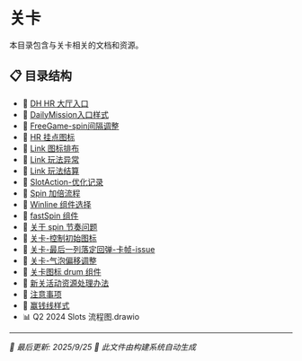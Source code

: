 # 关卡

本目录包含与关卡相关的文档和资源。

## 📋 目录结构

- 📄 [DH HR 大厅入口](DH%20HR%20%E5%A4%A7%E5%8E%85%E5%85%A5%E5%8F%A3)
- 📄 [DailyMission入口样式](DailyMission%E5%85%A5%E5%8F%A3%E6%A0%B7%E5%BC%8F)
- 📄 [FreeGame-spin间隔调整](FreeGame-spin%E9%97%B4%E9%9A%94%E8%B0%83%E6%95%B4)
- 📄 [HR 挂点图标](HR%20%E6%8C%82%E7%82%B9%E5%9B%BE%E6%A0%87)
- 📄 [Link 图标排布](Link%20%E5%9B%BE%E6%A0%87%E6%8E%92%E5%B8%83)
- 📄 [Link 玩法异常](Link%20%E7%8E%A9%E6%B3%95%E5%BC%82%E5%B8%B8)
- 📄 [Link 玩法结算](Link%20%E7%8E%A9%E6%B3%95%E7%BB%93%E7%AE%97)
- 📄 [SlotAction-优化记录](SlotAction-%E4%BC%98%E5%8C%96%E8%AE%B0%E5%BD%95)
- 📄 [Spin 加倍流程](Spin%20%E5%8A%A0%E5%80%8D%E6%B5%81%E7%A8%8B)
- 📄 [Winline 组件选择](Winline%20%E7%BB%84%E4%BB%B6%E9%80%89%E6%8B%A9)
- 📄 [fastSpin 组件](fastSpin%20%E7%BB%84%E4%BB%B6)
- 📄 [关于 spin 节奏问题](%E5%85%B3%E4%BA%8E%20spin%20%E8%8A%82%E5%A5%8F%E9%97%AE%E9%A2%98)
- 📄 [关卡-控制初始图标](%E5%85%B3%E5%8D%A1-%E6%8E%A7%E5%88%B6%E5%88%9D%E5%A7%8B%E5%9B%BE%E6%A0%87)
- 📄 [关卡-最后一列落定回弹-卡帧-issue](%E5%85%B3%E5%8D%A1-%E6%9C%80%E5%90%8E%E4%B8%80%E5%88%97%E8%90%BD%E5%AE%9A%E5%9B%9E%E5%BC%B9-%E5%8D%A1%E5%B8%A7-issue)
- 📄 [关卡-气泡偏移调整](%E5%85%B3%E5%8D%A1-%E6%B0%94%E6%B3%A1%E5%81%8F%E7%A7%BB%E8%B0%83%E6%95%B4)
- 📄 [关卡图标 drum 组件](%E5%85%B3%E5%8D%A1%E5%9B%BE%E6%A0%87%20drum%20%E7%BB%84%E4%BB%B6)
- 📄 [新关活动资源处理办法](%E6%96%B0%E5%85%B3%E6%B4%BB%E5%8A%A8%E8%B5%84%E6%BA%90%E5%A4%84%E7%90%86%E5%8A%9E%E6%B3%95)
- 📄 [注意事项](%E6%B3%A8%E6%84%8F%E4%BA%8B%E9%A1%B9)
- 📄 [赢钱线样式](%E8%B5%A2%E9%92%B1%E7%BA%BF%E6%A0%B7%E5%BC%8F)
- 📊 Q2 2024 Slots 流程图.drawio

---

*📅 最后更新: 2025/9/25*
*🤖 此文件由构建系统自动生成*
